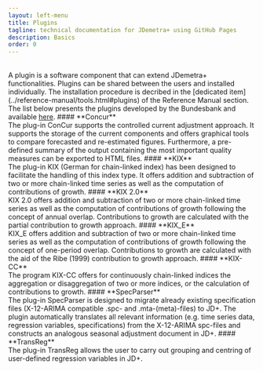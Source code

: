 ```yaml
---
layout: left-menu
title: Plugins
tagline: technical documentation for JDemetra+ using GitHub Pages
description: Basics
order: 0
---
```

<br/>
A plugin is a software component that can extend JDemetra+ functionalities. 
Plugins can be shared between the users and installed individually. The installation procedure is decribed in the [dedicated item](../reference-manual/tools.html#plugins) of the Reference Manual section.
The list below presents the plugins developed by the Bundesbank and available <a href="https://immurb.github.io/" target="_blank">here</a>.
#### **Concur**<br>
The plug-in ConCur supports the controlled current adjustment approach. It supports the storage of the current components and offers graphical tools to compare forecasted and re-estimated figures. Furthermore, a pre-defined summary of the output containing the most important quality measures can be exported to HTML files.
#### **KIX**<br>
The plug-in KIX (German for chain-linked index) has been designed to facilitate the handling of this index type. It offers addition and subtraction of two or more chain-linked time series as well as the computation of contributions of growth.
#### **KIX 2.0**<br>
KIX 2.0 offers addition and subtraction of two or more chain-linked time series as well as the computation of contributions of growth following the concept of annual overlap. Contributions to growth are calculated with the partial contribution to growth approach.
#### **KIX_E**<br>
KIX_E offers addition and subtraction of two or more chain-linked time series as well as the computation of contributions of growth following the concept of one-period overlap. Contributions to growth are calculated with the aid of the Ribe (1999) contribution to growth approach.
#### **KIX-CC**<br>
The program KIX-CC offers for continuously chain-linked indices the aggregation or disaggregation of two or more indices, or the calculation of contributions to growth.
#### **SpecParser**<br>
The plug-in SpecParser is designed to migrate already existing specification files (X-12-ARIMA compatible .spc- and .mta-(meta)-files) to JD+. The plugin automatically translates all relevant information (e.g. time series data, regression variables, specifications) from the X-12-ARIMA spc-files and constructs an analogous seasonal adjustment document in JD+.
#### **TransReg**<br>	
The plug-in TransReg allows the user to carry out grouping and centring of user-defined regression variables in JD+.
	